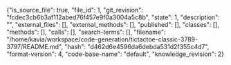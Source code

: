 {"is_source_file": true, "file_id": 1, "git_revision": "fcdec3cb6b3af112abed76f457e9f0a3004a5c8b", "state": 1, "description": "", "external_files": [], "external_methods": [], "published": [], "classes": [], "methods": [], "calls": [], "search-terms": [], "filename": "/home/kavia/workspace/code-generation/tictactoe-classic-3789-3797/README.md", "hash": "d462d6e4596da6debda531d2f355c4d7", "format-version": 4, "code-base-name": "default", "knowledge_revision": 2}